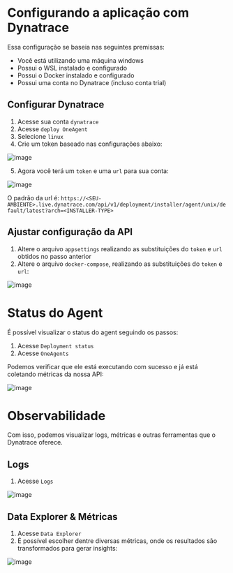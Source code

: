 # Configurando a aplicação com Dynatrace

Essa configuração se baseia nas seguintes premissas:

- Você está utilizando uma máquina windows
- Possui o WSL instalado e configurado
- Possui o Docker instalado e configurado
- Possui uma conta no Dynatrace (incluso conta trial)

## Configurar Dynatrace

1. Acesse sua conta `dynatrace`
2. Acesse `deploy OneAgent`
3. Selecione `linux`
4. Crie um token baseado nas configurações abaixo:

![image](https://github.com/user-attachments/assets/2930b2a0-097e-498a-9f39-500924b6f30b)

5. Agora você terá um `token` e uma `url` para sua conta:

![image](https://github.com/user-attachments/assets/14c4190f-bd2c-4dc1-bae4-fa4e78be5eae)

O padrão da url é:
`https://<SEU-AMBIENTE>.live.dynatrace.com/api/v1/deployment/installer/agent/unix/default/latest?arch=<INSTALLER-TYPE>`

## Ajustar configuração da API

1. Altere o arquivo `appsettings` realizando as substituições do `token` e `url` obtidos no passo anterior
2. Altere o arquivo `docker-compose`, realizando as substituições do `token` e `url`:

![image](https://github.com/user-attachments/assets/21d3ed06-2673-42a7-9b21-92c37865fb39)

# Status do Agent

É possível visualizar o status do agent seguindo os passos:

1. Acesse `Deployment status`
2. Acesse `OneAgents`

Podemos verificar que ele está executando com sucesso e já está coletando métricas da nossa API:

![image](https://github.com/user-attachments/assets/6d38fa3d-f633-4939-8db2-fc3ca83e2bbe)

# Observabilidade

Com isso, podemos visualizar logs, métricas e outras ferramentas que o Dynatrace oferece.

## Logs

1. Acesse `Logs`

![image](https://github.com/user-attachments/assets/3ef526a8-a15f-464e-94ed-1f6365bd9f64)

## Data Explorer & Métricas

1. Acesse `Data Explorer`
2. É possível escolher dentre diversas métricas, onde os resultados são transformados para gerar insights:

![image](https://github.com/user-attachments/assets/f2b45969-4e9b-4a2d-91b1-dce45374177e)




